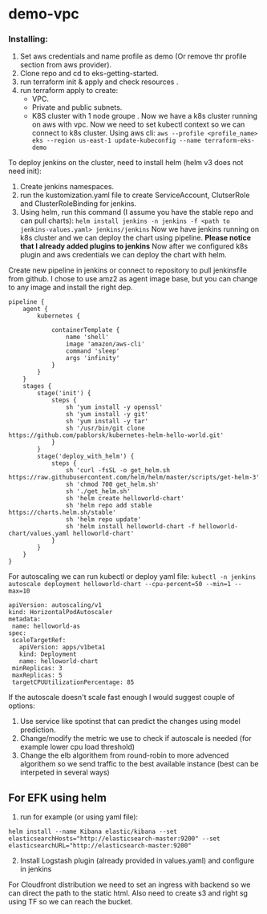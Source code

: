 # demo-vpc

### Installing:
1. Set aws credentials and name profile as demo (Or remove thr profile section from aws provider).
2. Clone repo and cd to eks-getting-started.
3. run terraform init & apply and check resources .
4. run terraform apply to create:
    * VPC.
    * Private and public subnets.
    * K8S cluster with 1 node groupe .
Now we have a k8s cluster running on aws with vpc.
Now we need to set kubectl context so we can connect to k8s cluster.
Using aws cli: ```aws --profile <profile_name> eks --region us-east-1 update-kubeconfig --name terraform-eks-demo```

To deploy jenkins on the cluster, need to install helm (helm v3 does not need init):
1. Create jenkins namespaces.
2. run the kustomization.yaml file to create ServiceAccount, ClutserRole and ClusterRoleBinding for jenkins.
3. Using helm, run this command (I assume you have the stable repo and can pull charts):
```helm install jenkins -n jenkins -f <path to jenkins-values.yaml> jenkins/jenkins```
Now we have jenkins running on k8s cluster and we can deploy the chart using pipeline.
**Please notice that I already added plugins to jenkins**
Now after we configured k8s plugin and aws credentials we can deploy the chart with helm.

Create new pipeline in jenkins or connect to repository to pull jenkinsfile from github.
I chose to use amz2 as agent image base, but you can change to any image and install the right dep.
```
pipeline {
    agent {
        kubernetes {

            containerTemplate {
                name 'shell'
                image 'amazon/aws-cli'
                command 'sleep'
                args 'infinity'
            }
        }
    }
    stages {
        stage('init') {
            steps {
                sh 'yum install -y openssl'
                sh 'yum install -y git'
                sh 'yum install -y tar'
                sh '/usr/bin/git clone https://github.com/pablorsk/kubernetes-helm-hello-world.git'
            }
        }
        stage('deploy_with_helm') {
            steps {
                sh 'curl -fsSL -o get_helm.sh https://raw.githubusercontent.com/helm/helm/master/scripts/get-helm-3'
                sh 'chmod 700 get_helm.sh'
                sh './get_helm.sh'
                sh 'helm create helloworld-chart'
                sh 'helm repo add stable https://charts.helm.sh/stable'
                sh 'helm repo update'
                sh 'helm install helloworld-chart -f helloworld-chart/values.yaml helloworld-chart'
            }
        }
    }
}
```
For autoscaling we can run kubectl or deploy yaml file:
```kubectl -n jenkins autoscale deployment helloworld-chart --cpu-percent=50 --min=1 --max=10```

```
apiVersion: autoscaling/v1
kind: HorizontalPodAutoscaler
metadata:
 name: helloworld-as
spec:
 scaleTargetRef:
   apiVersion: apps/v1beta1
   kind: Deployment
   name: helloworld-chart
 minReplicas: 3
 maxReplicas: 5
 targetCPUUtilizationPercentage: 85
 ```

 If the autoscale doesn't scale fast enough I would suggest couple of options:
 1. Use service like spotinst that can predict the changes using model prediction.
 2. Change/modify the metric we use to check if autoscale is needed (for example lower cpu load threshold)
 3. Change the elb algorithem from round-robin to more advenced algorithem so we send traffic to the best available instance (best can be interpeted in several ways)

## For EFK using helm
1. run for example (or using yaml file):
```
helm install --name Kibana elastic/kibana --set elasticsearchHosts="http://elasticsearch-master:9200" --set elasticsearchURL="http://elasticsearch-master:9200"
```
2. Install Logstash plugin (already provided in values.yaml) and configure in jenkins

For Cloudfront distribution we need to set an ingress with backend so we can direct the path to the static html.
Also need to create s3 and right sg using TF so we can reach the bucket.
